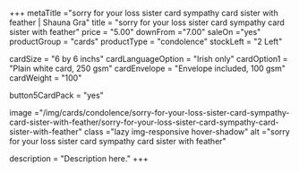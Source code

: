 +++
metaTitle ="sorry for your loss sister card sympathy card sister with feather | Shauna Gra"
title = "sorry for your loss sister card sympathy card sister with feather"
price = "5.00"
downFrom ="7.00"
saleOn ="yes"
productGroup = "cards"
productType = "condolence"
stockLeft = "2 Left" 
 
cardSize = "6  by 6 inchs" 
cardLanguageOption = "Irish only" 
cardOption1 = "Plain white card, 250 gsm" 
cardEnvelope = "Envelope included, 100 gsm" 
cardWeight = "100" 
 
button5CardPack = "yes" 
 
image ="/img/cards/condolence/sorry-for-your-loss-sister-card-sympathy-card-sister-with-feather/sorry-for-your-loss-sister-card-sympathy-card-sister-with-feather"
class ="lazy img-responsive hover-shadow"
alt ="sorry for your loss sister card sympathy card sister with feather"
 
description = "Description here."
+++
